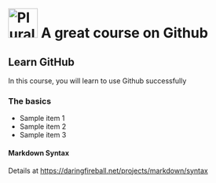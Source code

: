 # <a href='http://pluralsight.com'><img src='https://gillcleerenpluralsight.blob.core.windows.net/files/pluralsight.png' height='60' alt='Pluralsight Logo' /></a> A great course on Github

## Learn GitHub
In this course, you will learn to use Github successfully

### The basics
- Sample item 1
- Sample item 2
- Sample item 3

#### Markdown Syntax
Details at
https://daringfireball.net/projects/markdown/syntax
